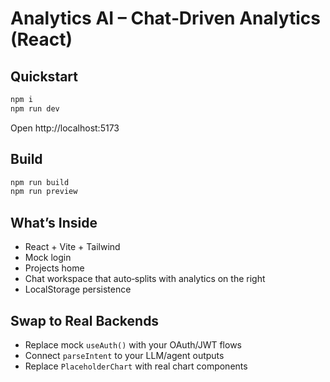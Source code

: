 # Analytics AI – Chat‑Driven Analytics (React)

## Quickstart
```bash
npm i
npm run dev
```
Open http://localhost:5173

## Build
```bash
npm run build
npm run preview
```

## What’s Inside
- React + Vite + Tailwind
- Mock login
- Projects home
- Chat workspace that auto‑splits with analytics on the right
- LocalStorage persistence

## Swap to Real Backends
- Replace mock `useAuth()` with your OAuth/JWT flows
- Connect `parseIntent` to your LLM/agent outputs
- Replace `PlaceholderChart` with real chart components
